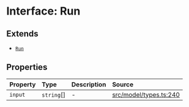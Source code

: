 # Interface: Run

## Extends

- [`Run`](../../Base/interfaces/Run.md)

## Properties

| Property | Type | Description | Source |
| :------ | :------ | :------ | :------ |
| `input` | `string`[] | - | [src/model/types.ts:240](https://github.com/dexaai/llm-tools/blob/f300435/src/model/types.ts#L240) |
